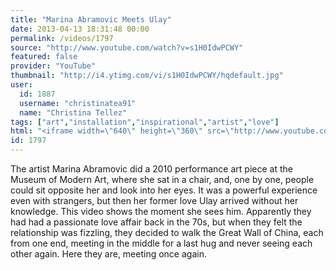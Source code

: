```yaml
---
title: "Marina Abramovic Meets Ulay"
date: 2013-04-13 18:31:48 00:00
permalink: /videos/1797
source: "http://www.youtube.com/watch?v=s1H0IdwPCWY"
featured: false
provider: "YouTube"
thumbnail: "http://i4.ytimg.com/vi/s1H0IdwPCWY/hqdefault.jpg"
user:
  id: 1887
  username: "christinatea91"
  name: "Christina Tellez"
tags: ["art","installation","inspirational","artist","love"]
html: "<iframe width=\"640\" height=\"360\" src=\"http://www.youtube.com/embed/s1H0IdwPCWY?wmode=transparent&feature=oembed\" frameborder=\"0\" allowfullscreen></iframe>"
id: 1797
---
```


The artist Marina Abramovic did a 2010 performance art piece at the Museum of Modern Art, where she sat in a chair, and, one by one, people could sit opposite her and look into her eyes. It was a powerful experience even with strangers, but then her former love Ulay arrived without her knowledge. This video shows the moment she sees him. Apparently they had had a passionate love affair back in the 70s, but when they felt the relationship was fizzling, they decided to walk the Great Wall of China, each from one end, meeting in the middle for a last hug and never seeing each other again. Here they are, meeting once again.